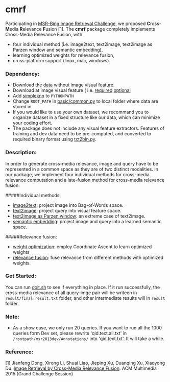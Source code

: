 # cmrf

Participating in [MSR-Bing Image Retrieval Challenge](http://research.microsoft.com/en-US/projects/irc/), 
we proposed **C**ross-**M**edia **R**elevance **F**usion [1].
The **cmrf** package completely implements Cross-Media Relevance Fusion, with
* four individual method (i.e. image2text, text2image, text2image as Parzen window and semantic embedding),
* learning optimized weights for relevance fusion,
* cross-platform support (linux, mac, windows).


### Dependency:
* Download the [data](http://www.mmc.ruc.edu.cn/research/irc2015/data/rucmmc_irc2015_data.tar.gz) without image visual feature.
* Download at image visual feature ( i.e. [required](http://www.mmc.ruc.edu.cn/research/irc2015/data/rucmmc_irc2015_required_feature.tar.gz) [optional](http://www.mmc.ruc.edu.cn/research/irc2015/data/rucmmc_irc2015_optional_feature.tar.gz)
* Add [simpleknn](simpleknn) to `PYTHONPATH`
* Change `ROOT_PATH` in [basic/common.py](basic/common.py) to local folder where data are stored in
* If you would like to use your own dataset, we recommand you to organize dataset in a fixed structure like our data, which can minimize your coding effort.
* The package does not include any visual feature extractors. Features of training and dev data need to be pre-computed, and converted to required binary format using [txt2bin.py](https://github.com/li-xirong/simpleknn/blob/master/txt2bin.py).


### Description:
In order to generate cross-media relevance, image and query have to be represented in a common space as they are of two distinct modalities. In our package, we implement four individual methods for cross-media relevance computation and a late-fusion method for cross-media relevance fusion.

#####Individual methods:
* [image2text](image2text.py): project image into Bag-of-Words space.
* [text2image](text2image.py): project query into visual feature space.
* [text2image as Parzen window](parzenWindow.py): an extreme case of text2image.
* [semantic embedding](semantic_embedding.py):  project image and query into a learned semantic space.

#####Relevance fusion:
* [weight optimization](weightOptimization.py): employ Coordinate Ascent to learn optimized weights
* [relevance fusion](relevanceFusion.py): fuse relevance from different methods with optimized weights.


### Get Started:
You can run [doit.sh](doit.sh) to see if everything in place.
If it run successfully, the cross-media relevance of all query-imge pair will be writeen in `result/final.result.txt` folder, and other intermediate results will in `result` folder.


### Note:
* As a show case, we only run 20 queries. If you want to run all the 1000 queries form Dev set, please rewrite  'qid.text.all.txt' in `/rootpath/msr2013dev/Annotations/` into 'qid.text.txt'. It will take a while.


### Reference:

[1] Jianfeng Dong, Xirong Li, Shuai Liao, Jieping Xu, Duanqing Xu, Xiaoyong Du. [Image Retrieval by Cross-Media Relevance Fusion](http://www.mmc.ruc.edu.cn/research/irc2015/p173-dong.pdf). ACM Multimedia 2015 (Grand Challenge Session)

